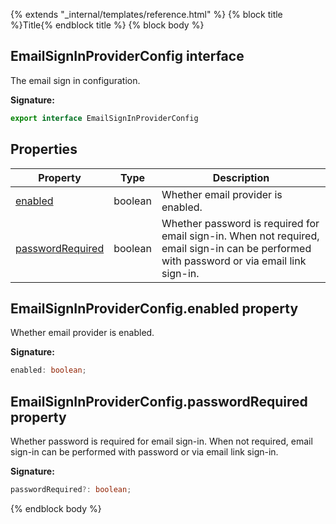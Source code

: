 {% extends "_internal/templates/reference.html" %}
{% block title %}Title{% endblock title %}
{% block body %}

## EmailSignInProviderConfig interface

The email sign in configuration.

<b>Signature:</b>

```typescript
export interface EmailSignInProviderConfig 
```

## Properties

|  Property | Type | Description |
|  --- | --- | --- |
|  [enabled](./firebase-admin_auth.emailsigninproviderconfig.md#emailsigninproviderconfigenabled_property) | boolean | Whether email provider is enabled. |
|  [passwordRequired](./firebase-admin_auth.emailsigninproviderconfig.md#emailsigninproviderconfigpasswordrequired_property) | boolean | Whether password is required for email sign-in. When not required, email sign-in can be performed with password or via email link sign-in. |

## EmailSignInProviderConfig.enabled property

Whether email provider is enabled.

<b>Signature:</b>

```typescript
enabled: boolean;
```

## EmailSignInProviderConfig.passwordRequired property

Whether password is required for email sign-in. When not required, email sign-in can be performed with password or via email link sign-in.

<b>Signature:</b>

```typescript
passwordRequired?: boolean;
```
{% endblock body %}
